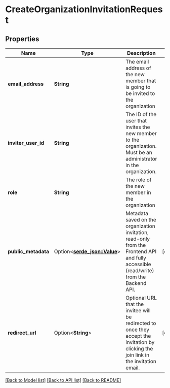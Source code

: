 # CreateOrganizationInvitationRequest

## Properties

Name | Type | Description | Notes
------------ | ------------- | ------------- | -------------
**email_address** | **String** | The email address of the new member that is going to be invited to the organization | 
**inviter_user_id** | **String** | The ID of the user that invites the new member to the organization. Must be an administrator in the organization. | 
**role** | **String** | The role of the new member in the organization | 
**public_metadata** | Option<[**serde_json::Value**](.md)> | Metadata saved on the organization invitation, read-only from the Frontend API and fully accessible (read/write) from the Backend API. | [optional]
**redirect_url** | Option<**String**> | Optional URL that the invitee will be redirected to once they accept the invitation by clicking the join link in the invitation email. | [optional]

[[Back to Model list]](../README.md#documentation-for-models) [[Back to API list]](../README.md#documentation-for-api-endpoints) [[Back to README]](../README.md)


